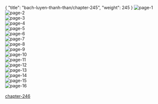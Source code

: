 { "title": "bach-luyen-thanh-than/chapter-245", "weight": 245 }
<img src="bach-luyen-thanh-than_0245_01-378ca23441680bdeddb5f5065faf0775.webp" alt="page-1" origin="http://1.bp.blogspot.com/-hKdUyKsmv0s/Wy7v2075qSI/AAAAAAAADkg/FKd7IAjNgiojsJnn7cAL4FpX8_PXlnrFACLcBGAs/s1600/0001.jpg?imgmax=0"><br/>
<img src="bach-luyen-thanh-than_0245_02-b4bb4fd94aeb1094f0c47c0c93133d68.webp" alt="page-2" origin="http://1.bp.blogspot.com/-X08QgRmtXx0/Wy7v2QBTwOI/AAAAAAAADkc/pUsT5E72W5w8J6Nq49xaHJpCG_rKxU01gCLcBGAs/s1600/0003.jpg?imgmax=0"><br/>
<img src="bach-luyen-thanh-than_0245_03-8ff3ab1730fae91a1ebb4194243d1be2.webp" alt="page-3" origin="http://1.bp.blogspot.com/-IK_O0jxeq7g/Wy7v13Gx-VI/AAAAAAAADkY/wD5FOdrtsAYZ_gZV_pc60lwejB84wd57gCLcBGAs/s1600/0004.jpg?imgmax=0"><br/>
<img src="bach-luyen-thanh-than_0245_04-e111d120fd2678e56d2231cdc0827b70.webp" alt="page-4" origin="http://1.bp.blogspot.com/-9ty20VmZTN0/Wy7v33ndDOI/AAAAAAAADkk/tDxPx9jp2LgIyQezK8ccosX0gU0DnlXowCLcBGAs/s1600/0005.jpg?imgmax=0"><br/>
<img src="bach-luyen-thanh-than_0245_05-be85241dc4feba9dbce4ed6ed4b19833.webp" alt="page-5" origin="http://1.bp.blogspot.com/-rU47CdAGMwc/Wy7v49yguPI/AAAAAAAADko/0ID6W5mAXg8zIC5maiLI5hXubgHvQUJyQCLcBGAs/s1600/0006.jpg?imgmax=0"><br/>
<img src="bach-luyen-thanh-than_0245_06-5a6b7c036c0a1b76c02af62e3ceb0b8f.webp" alt="page-6" origin="http://1.bp.blogspot.com/-33sVmkySDac/Wy7v5VgHxsI/AAAAAAAADks/87nr7MDDmDoCUlOwt0g_pp1-dFF79L6BQCLcBGAs/s1600/0007.jpg?imgmax=0"><br/>
<img src="bach-luyen-thanh-than_0245_07-cd61b95541ac849bff4ab978d346ce5a.webp" alt="page-7" origin="http://1.bp.blogspot.com/-8KURmR034is/Wy7v55PquMI/AAAAAAAADkw/88HkVIGIUoYUz_wzqr9-SZypKgWRC_7_wCLcBGAs/s1600/0008.jpg?imgmax=0"><br/>
<img src="bach-luyen-thanh-than_0245_08-ce20ebb7d7e4849ebaeca5d562673fb8.webp" alt="page-8" origin="http://1.bp.blogspot.com/-buQDnOpPPmQ/Wy7v6u97pCI/AAAAAAAADk0/iyiqj_c0fdkoLSL9WnBNF6uB_2xAYGl4ACLcBGAs/s1600/0009.jpg?imgmax=0"><br/>
<img src="bach-luyen-thanh-than_0245_09-a7e537ab556b008b0ff2fea415084ec6.webp" alt="page-9" origin="http://1.bp.blogspot.com/-NB9FOoPot9E/Wy7v7fD4HXI/AAAAAAAADk4/XqPymRO1uQ4LIBl_gwIxlpZvjQTD0A4fACLcBGAs/s1600/0010.jpg?imgmax=0"><br/>
<img src="bach-luyen-thanh-than_0245_10-3c8cb107673b8ea71eb912fbf489a499.webp" alt="page-10" origin="http://1.bp.blogspot.com/-kaovKlQH56w/Wy7v9MtzhwI/AAAAAAAADk8/DPXPPHCGKfYRnVUwc-os8-XCLnTRn0q9ACLcBGAs/s1600/0011.jpg?imgmax=0"><br/>
<img src="bach-luyen-thanh-than_0245_11-ddb039484ec9024d8134b037e0a558d0.webp" alt="page-11" origin="http://1.bp.blogspot.com/-XdKzNGBM02s/Wy7v-_Kax1I/AAAAAAAADlA/knzRXeZs6HYr_EXlKrWm7n7quMfQjtlOwCLcBGAs/s1600/0012.jpg?imgmax=0"><br/>
<img src="bach-luyen-thanh-than_0245_12-7501eabec9ba8356ee4d815371e0688d.webp" alt="page-12" origin="http://1.bp.blogspot.com/-G6FUg20GA2c/Wy7v_H7ySRI/AAAAAAAADlE/aqQMzUSnGbc9BxZKahPlI9JmML0wpcf2wCLcBGAs/s1600/0013.jpg?imgmax=0"><br/>
<img src="bach-luyen-thanh-than_0245_13-ed917236963ce7f7506a07460ccba50c.webp" alt="page-13" origin="http://1.bp.blogspot.com/-JMuLxq5MN04/Wy7v_V2UK9I/AAAAAAAADlI/9SbFpkYuFJA2-MelwAI7cLASbkfhak47wCLcBGAs/s1600/0014.jpg?imgmax=0"><br/>
<img src="bach-luyen-thanh-than_0245_14-f3b886cbf33e357b5b357d220fc8495f.webp" alt="page-14" origin="http://1.bp.blogspot.com/-wO9sbBhEfLU/Wy7wCfJhRZI/AAAAAAAADlM/E31PdfMch14LymkuGoRllzhDL7rxrtxBQCLcBGAs/s1600/0015.jpg?imgmax=0"><br/>
<img src="bach-luyen-thanh-than_0245_15-12f27d30ac59cf023bac44e63529b5db.webp" alt="page-15" origin="http://1.bp.blogspot.com/-PYbxVfd0VZ4/Wy7wCm8ItWI/AAAAAAAADlQ/Dfi1q8bsiXkXZetAyebWNyBs30AwTsEZACLcBGAs/s1600/0016.jpg?imgmax=0"><br/>
<img src="bach-luyen-thanh-than_0245_16-fc39f3b66bb67100835779214bde8883.webp" alt="page-16" origin="http://1.bp.blogspot.com/-tmivbVBEL-M/Wy7wCwK3ssI/AAAAAAAADlU/cQMkTywAIDQyEVL8dKGvpmTrFNr5Xt8rACLcBGAs/s1600/0017.jpg?imgmax=0"><br/>
<br/><a class="nextchap" href="/bach-luyen-thanh-than/chapter-246">chapter-246</a>
